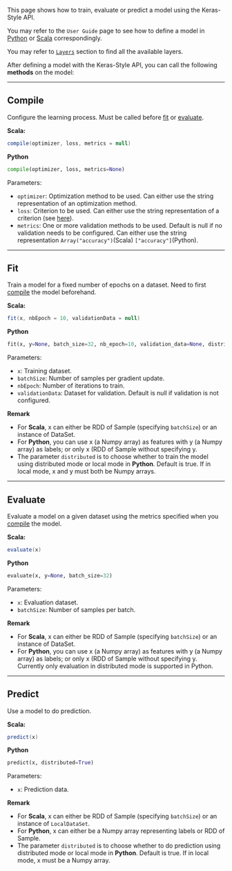 This page shows how to train, evaluate or predict a model using the Keras-Style API.

You may refer to the `User Guide` page to see how to define a model in [Python](../keras-api-python/) or [Scala](../keras-api-scala/) correspondingly.

You may refer to [`Layers`](../Layers/core/) section to find all the available layers.

After defining a model with the Keras-Style API, you can call the following __methods__ on the model:


---
## **Compile**

Configure the learning process. Must be called before [fit](#fit) or [evaluate](#evaluate).

**Scala:**
```scala
compile(optimizer, loss, metrics = null)
```
**Python**
```python
compile(optimizer, loss, metrics=None)
```

Parameters:

* `optimizer`: Optimization method to be used. Can either use the string representation of an optimization method. 
* `loss`: Criterion to be used. Can either use the string representation of a criterion (see [here](loss/#available-losses)).
* `metrics`: One or more validation methods to be used. Default is null if no validation needs to be configured. Can either use the string representation `Array("accuracy")`(Scala) `["accuracy"]`(Python).

---
## **Fit**

Train a model for a fixed number of epochs on a dataset. Need to first [compile](#compile) the model beforehand.

**Scala:**
```scala
fit(x, nbEpoch = 10, validationData = null)
```
**Python**
```python
fit(x, y=None, batch_size=32, nb_epoch=10, validation_data=None, distributed=True)
```

Parameters:

* `x`: Training dataset.
* `batchSize`: Number of samples per gradient update.
* `nbEpoch`: Number of iterations to train.
* `validationData`: Dataset for validation. Default is null if validation is not configured.

**Remark**

- For __Scala__, x can either be RDD of Sample (specifying `batchSize`) or an instance of DataSet.
- For __Python__, you can use x (a Numpy array) as features with y (a Numpy array) as labels; or only x (RDD of Sample without specifying y.
- The parameter `distributed` is to choose whether to train the model using distributed mode or local mode in __Python__. Default is true. If in local mode, x and y must both be Numpy arrays.


---
## **Evaluate**

Evaluate a model on a given dataset using the metrics specified when you [compile](#compile) the model.

**Scala:**
```scala
evaluate(x)
```
**Python**
```python
evaluate(x, y=None, batch_size=32)
```

Parameters:

* `x`: Evaluation dataset.
* `batchSize`: Number of samples per batch.

**Remark**

- For __Scala__, x can either be RDD of Sample (specifying `batchSize`) or an instance of DataSet.
- For __Python__, you can use x (a Numpy array) as features with y (a Numpy array) as labels; or only x (RDD of Sample without specifying y. Currently only evaluation in distributed mode is supported in Python.

---
## **Predict**

Use a model to do prediction.

**Scala:**
```scala
predict(x)
```
**Python**
```python
predict(x, distributed=True)
```

Parameters:

* `x`: Prediction data.

**Remark**

- For __Scala__, x can either be RDD of Sample (specifying `batchSize`) or an instance of `LocalDataSet`.
- For __Python__, x can either be a Numpy array representing labels or RDD of Sample.
- The parameter `distributed` is to choose whether to do prediction using distributed mode or local mode in __Python__. Default is true. If in local mode, x must be a Numpy array.
